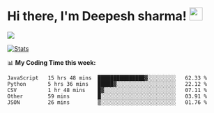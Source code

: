 # Hi there, I'm Deepesh sharma! <img src="https://raw.githubusercontent.com/MartinHeinz/MartinHeinz/master/wave.gif" width="30px">

![](https://camo.githubusercontent.com/992babdffd8c74a1502de375fbdf7e4d54773242/68747470733a2f2f6d656469612e67697068792e636f6d2f6d656469612f53576f536b4e36447854737a71494b4571762f67697068792e676966)

[![Stats](https://github-readme-stats.vercel.app/api?username=deepeshhsharma&show_icons=true&theme=radical)](https://github-readme-stats.vercel.app/api?username=deepeshhsharma&show_icons=true&theme=radical)&nbsp; &nbsp; &nbsp; &nbsp; &nbsp; &nbsp; &nbsp; &nbsp; &nbsp; &nbsp; 

📊 **My Coding Time this week:**
<!--START_SECTION:waka-->
```text
JavaScript   15 hrs 48 mins  ███████████████▓░░░░░░░░░   62.33 % 
Python       5 hrs 36 mins   █████▓░░░░░░░░░░░░░░░░░░░   22.12 % 
CSV          1 hr 48 mins    █▓░░░░░░░░░░░░░░░░░░░░░░░   07.11 % 
Other        59 mins         █░░░░░░░░░░░░░░░░░░░░░░░░   03.91 % 
JSON         26 mins         ▒░░░░░░░░░░░░░░░░░░░░░░░░   01.76 % 
```
<!--END_SECTION:waka-->
